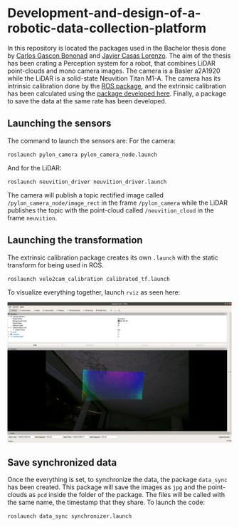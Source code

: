 # Development-and-design-of-a-robotic-data-collection-platform

In this repository is located the packages used in the Bachelor thesis done by [Carlos Gascon Bononad](https://github.com/CarlosGB01) and [Javier Casas Lorenzo](https://github.com/hous3s). The aim of the thesis has been crating a Perception system for a robot, that combines LiDAR point-clouds and mono camera images. The camera is a Basler a2A1920 while the LiDAR is a solid-state Neuvition Titan M1-A. The camera has its intrinsic calibration done by the [ROS package](http://wiki.ros.org/camera_calibration), and the extrinsic calibration has been calculated using the [package developed here](https://github.com/beltransen/velo2cam_calibration). Finally, a package to save the data at the same rate has been developed.

## Launching the sensors

The command to launch the sensors are:
For the camera:
```
roslaunch pylon_camera pylon_camera_node.launch 
```
And for the LiDAR:
```
roslaunch neuvition_driver neuvition_driver.launch
```

The camera will publish a topic rectified image called `/pylon_camera_node/image_rect` in the frame `/pylon_camera` while the LiDAR publishes the topic with the point-cloud called `/neuvition_cloud` in the frame `neuvition`.

## Launching the transformation

The extrinsic calibration package creates its own `.launch` with the static transform for being used in ROS.

```
roslaunch velo2cam_calibration calibrated_tf.launch
```

To visualize everything together, launch `rviz` as seen here:

![rviz with the data](rviz-visualization.png)

## Save synchronized data

Once the everything is set, to synchronize the data, the package `data_sync` has been created. This package will save the images as `jpg` and the point-clouds as `pcd` inside the folder of the package. The files will be called with the same name, the timestamp that they share. To launch the code:
```
roslaunch data_sync synchronizer.launch
```

